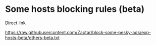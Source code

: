 # Some hosts blocking rules (beta)

Direct link

https://raw.githubusercontent.com/Zaotar/block-some-pesky-ads/exp-hosts-beta/others-beta.txt
